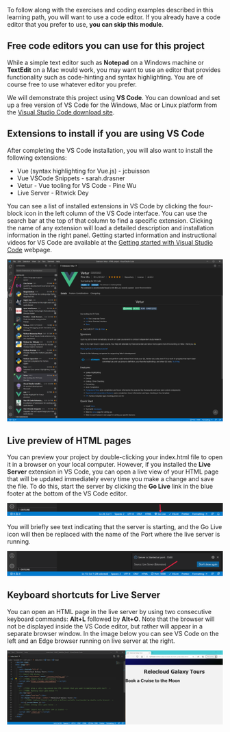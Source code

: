 To follow along with the exercises and coding examples described in this learning path, you will want to use a code editor. If you already have a code editor that you prefer to use, **you can skip this module**.

## Free code editors you can use for this project

While a simple text editor such as **Notepad** on a Windows machine or **TextEdit** on a Mac would work, you may want to use an editor that provides functionality such as code-hinting and syntax highlighting. You are of course free to use whatever editor you prefer.

We will demonstrate this project using **VS Code**. You can download and set up a free version of VS Code for the Windows, Mac or Linux platform from the [Visual Studio Code download site](https://code.visualstudio.com/download).

## Extensions to install if you are using VS Code

After completing the VS Code installation, you will also want to install the following extensions:

- Vue (syntax highlighting for Vue.js) - jcbuisson
- Vue VSCode Snippets - sarah.drasner
- Vetur - Vue tooling for VS Code - Pine Wu
- Live Server - Ritwick Dey

You can see a list of installed extensions in VS Code by clicking the four-block icon in the left column of the VS Code interface. You can use the search bar at the top of that column to find a specific extension. Clicking the name of any extension will load a detailed description and installation information in the right panel. Getting started information and instructional videos for VS Code are available at the [Getting started with Visual Studio Code](https://code.visualstudio.com/docs/introvideos/basics) webpage.

![Image of the VS Code interface showing the icons and list of installed extensions on the left. Information about the Debugger for Microsoft Edge extension is displayed in the right panel.](../media/vscode_extensions.png)

## Live preview of HTML pages

You can preview your project by double-clicking your index.html file to open it in a browser on your local computer. However, if you installed the **Live Server** extension in VS Code, you can open a live view of your HTML page that will be updated immediately every time you make a change and save the file. To do this, start the server by clicking the **Go Live** link in the blue footer at the bottom of the VS Code editor.

![Image of the footer area in the bottom of the VS Code application prior to starting the Go Live server.](../media/liveserver_golive.png)

You will briefly see text indicating that the server is starting, and the Go Live icon will then be replaced with the name of the Port where the live server is running.

![Image of the footer area in the bottom of the VS Code application after starting the Go Live server.](../media/liveserver_port.png)

## Keyboard shortcuts for Live Server

You can open an HTML page in the live server by using two consecutive keyboard commands: **Alt+L** followed by **Alt+O**. Note that the browser will not be displayed inside the VS Code editor, but rather will appear in a separate browser window. In the image below you can see VS Code on the left and an Edge browser running on live server at the right.

![Side-by-side images showing the VS Code application on the left with an open HTML file, and the same HTML page on the right displayed in a Microsoft Edge browser running on a live server.](../media/vscode_liveserver.png)
